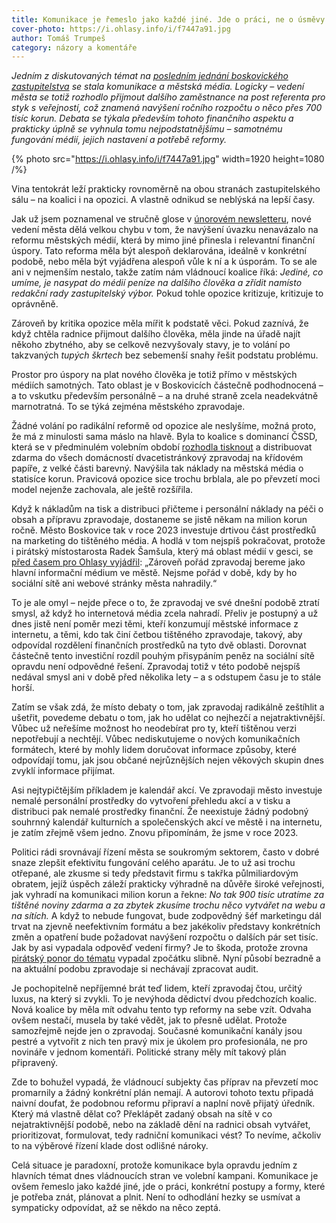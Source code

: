 ```yaml
---
title: Komunikace je řemeslo jako každé jiné. Jde o práci, ne o úsměvy
cover-photo: https://i.ohlasy.info/i/f7447a91.jpg
author: Tomáš Trumpeš
category: názory a komentáře
---
```


*Jedním z diskutovaných témat na [posledním jednání boskovického zastupitelstva](https://ohlasy.info/clanky/2023/04/zastupitelstvo.html) se stala komunikace a městská média. Logicky – vedení města se totiž rozhodlo přijmout dalšího zaměstnance na post referenta pro styk s veřejností, což znamená navýšení ročního rozpočtu o něco přes 700 tisíc korun. Debata se týkala především tohoto finančního aspektu a prakticky úplně se vyhnula tomu nejpodstatnějšímu – samotnému fungování médií, jejich nastavení a potřebě reformy.*

{% photo src="https://i.ohlasy.info/i/f7447a91.jpg" width=1920 height=1080 /%}

Vina tentokrát leží prakticky rovnoměrně na obou stranách zastupitelského sálu – na koalici i na opozici. A vlastně odnikud se neblýská na lepší časy.

Jak už jsem poznamenal ve stručně glose v [únorovém newsletteru](https://newsletter.ohlasy.info/p/ohlasy-unora), nové vedení města dělá velkou chybu v tom, že navýšení úvazku nenavázalo na reformu městských médií, která by mimo jiné přinesla i relevantní finanční úspory. Tato reforma měla být alespoň deklarována, ideálně v konkrétní podobě, nebo měla být vyjádřena alespoň vůle k ní a k úsporám. To se ale ani v nejmenším nestalo, takže zatím nám vládnoucí koalice říká: *Jediné, co umíme, je nasypat do médií peníze na dalšího člověka a zřídit namísto redakční rady zastupitelský výbor.* Pokud tohle opozice kritizuje, kritizuje to oprávněně.

Zároveň by kritika opozice měla mířit k podstatě věci. Pokud zaznívá, že když chtěla radnice přijmout dalšího člověka, měla jinde na úřadě najít někoho zbytného, aby se celkově nezvyšovaly stavy, je to volání po takzvaných *tupých škrtech* bez sebemenší snahy řešit podstatu problému.

Prostor pro úspory na plat nového člověka je totiž přímo v městských médiích samotných. Tato oblast je v Boskovicích částečně podhodnocená – a to vskutku především personálně – a na druhé straně zcela neadekvátně marnotratná. To se týká zejména městského zpravodaje.

Žádné volání po radikální reformě od opozice ale neslyšíme, možná proto, že má z minulosti sama máslo na hlavě. Byla to koalice s dominancí ČSSD, která se v předminulém volebním období [rozhodla tisknout](https://ohlasy.info/clanky/2017/07/novy-zpravodaj.html) a distribuovat zdarma do všech domácností dvacetistránkový zpravodaj na křídovém papíře, z velké části barevný. Navýšila tak náklady na městská média o statisíce korun. Pravicová opozice sice trochu brblala, ale po převzetí moci model nejenže zachovala, ale ještě rozšířila.

Když k nákladům na tisk a distribuci přičteme i personální náklady na péči o obsah a přípravu zpravodaje, dostaneme se jistě někam na milion korun ročně. Město Boskovice tak v roce 2023 investuje drtivou část prostředků na marketing do tištěného média. A hodlá v tom nejspíš pokračovat, protože i pirátský místostarosta Radek Šamšula, který má oblast médií v gesci, se [před časem pro Ohlasy vyjádřil](https://ohlasy.info/clanky/2023/01/rozhovor-samsula.html): „Zároveň pořád zpravodaj bereme jako hlavní informační médium ve městě. Nejsme pořád v době, kdy by ho sociální sítě ani webové stránky města nahradily.“ 

To je ale omyl – nejde přece o to, že zpravodaj ve své dnešní podobě ztratí smysl, až když ho internetová média zcela nahradí. Přeliv je postupný a už dnes jistě není poměr mezi těmi, kteří konzumují městské informace z internetu, a těmi, kdo tak činí četbou tištěného zpravodaje, takový, aby odpovídal rozdělení finančních prostředků na tyto dvě oblasti. Dorovnat částečně tento investiční rozdíl pouhým přisypáním peněz na sociální sítě opravdu není odpovědné řešení. Zpravodaj totiž v této podobě nejspíš nedával smysl ani v době před několika lety – a s odstupem času je to stále horší.

Zatím se však zdá, že místo debaty o tom, jak zpravodaj radikálně zeštíhlit a ušetřit, povedeme debatu o tom, jak ho udělat co nejhezčí a nejatraktivnější. Vůbec už neřešíme možnost ho neodebírat pro ty, kteří tištěnou verzi nepotřebují a nechtějí. Vůbec nediskutujeme o nových komunikačních formátech, které by mohly lidem doručovat informace způsoby, které odpovídají tomu, jak jsou občané nejrůznějších nejen věkových skupin dnes zvyklí informace přijímat.

Asi nejtypičtějším příkladem je kalendář akcí. Ve zpravodaji město investuje nemalé personální prostředky do vytvoření přehledu akcí a v tisku a distribuci pak nemalé prostředky finanční. Že neexistuje žádný podobný souhrnný kalendář kulturních a společenských akcí ve městě i na internetu, je zatím zřejmě všem jedno. Znovu připomínám, že jsme v roce 2023.

Politici rádi srovnávají řízení města se soukromým sektorem, často v dobré snaze zlepšit efektivitu fungování celého aparátu. Je to už asi trochu otřepané, ale zkusme si tedy představit firmu s takřka půlmiliardovým obratem, jejíž úspěch záleží prakticky výhradně na důvěře široké veřejnosti, jak vyhradí na komunikaci milion korun a řekne: *No tak 900 tisíc utratíme za tištěné noviny zdarma a za zbytek zkusíme trochu něco vytvářet na webu a na sítích.* A když to nebude fungovat, bude zodpovědný šéf marketingu dál trvat na zjevně neefektivním formátu a bez jakékoliv představy konkrétních změn a opatření bude požadovat navýšení rozpočtu o dalších pár set tisíc. Jak by asi vypadala odpověď vedení firmy? Je to škoda, protože zrovna[ pirátský ponor do tématu](https://ohlasy.info/clanky/2020/12/znamenackova-zpravodaj.html) vypadal zpočátku slibně. Nyní působí bezradně a na aktuální podobu zpravodaje si nechávají zpracovat audit.

Je pochopitelně nepříjemné brát teď lidem, kteří zpravodaj čtou, určitý luxus, na který si zvykli. To je nevýhoda dědictví dvou předchozích koalic. Nová koalice by měla mít odvahu tento typ reformy na sebe vzít. Odvaha ovšem nestačí, musela by také vědět, jak to přesně udělat. Protože samozřejmě nejde jen o zpravodaj. Současné komunikační kanály jsou pestré a vytvořit z nich ten pravý mix je úkolem pro profesionála, ne pro novináře v jednom komentáři. Politické strany měly mít takový plán připravený.

Zde to bohužel vypadá, že vládnoucí subjekty čas příprav na převzetí moc promarnily a žádný konkrétní plán nemají. A autorovi tohoto textu připadá naivní doufat, že podobnou reformu připraví a naplní nově přijatý úředník. Který má vlastně dělat co? Překlápět zadaný obsah na sítě v co nejatraktivnější podobě, nebo na základě dění na radnici obsah vytvářet, prioritizovat, formulovat, tedy radniční komunikaci vést? To nevíme, ačkoliv to na výběrové řízení klade dost odlišné nároky.

Celá situace je paradoxní, protože komunikace byla opravdu jedním z hlavních témat dnes vládnoucích stran ve volební kampani. Komunikace je ovšem řemeslo jako každé jiné, jde o práci, konkrétní postupy a formy, které je potřeba znát, plánovat a plnit. Není to odhodlání hezky se usmívat a sympaticky odpovídat, až se někdo na něco zeptá.
